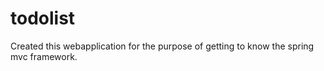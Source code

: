 # todolist
Created this webapplication for the purpose of getting to know the spring mvc framework. 
